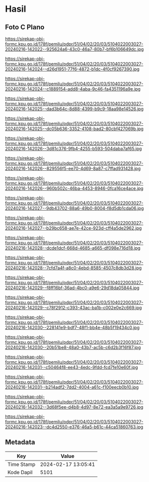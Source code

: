 # Hasil

## Foto C Plano

https://sirekap-obj-formc.kpu.go.id/178f/pemilu/pdpr/51/04/02/20/03/5104022003027-20240216-142022--925624a6-43c0-46a7-80b7-bf6b106649dc.jpg

https://sirekap-obj-formc.kpu.go.id/178f/pemilu/pdpr/51/04/02/20/03/5104022003027-20240216-142024--d26d1951-77f6-4872-b1dc-4f0cf9267390.jpg

https://sirekap-obj-formc.kpu.go.id/178f/pemilu/pdpr/51/04/02/20/03/5104022003027-20240216-142024--c1889154-add8-4aba-9c46-fa4351196a9e.jpg

https://sirekap-obj-formc.kpu.go.id/178f/pemilu/pdpr/51/04/02/20/03/5104022003027-20240216-142025--dad3b64c-8d88-4399-b9c9-18aa98e14526.jpg

https://sirekap-obj-formc.kpu.go.id/178f/pemilu/pdpr/51/04/02/20/03/5104022003027-20240216-142025--dc05b636-3352-4108-bad2-80cbf427069b.jpg

https://sirekap-obj-formc.kpu.go.id/178f/pemilu/pdpr/51/04/02/20/03/5104022003027-20240216-142026--3d81c376-9fb4-4255-b593-504daba7af65.jpg

https://sirekap-obj-formc.kpu.go.id/178f/pemilu/pdpr/51/04/02/20/03/5104022003027-20240216-142026--829556f5-ee70-4d69-8a87-c7ffad931428.jpg

https://sirekap-obj-formc.kpu.go.id/178f/pemilu/pdpr/51/04/02/20/03/5104022003027-20240216-142026--960b502c-46ba-4453-8946-0fca16ce4ace.jpg

https://sirekap-obj-formc.kpu.go.id/178f/pemilu/pdpr/51/04/02/20/03/5104022003027-20240216-142027--9db43702-88a6-49b0-8004-f8d5db1cda06.jpg

https://sirekap-obj-formc.kpu.go.id/178f/pemilu/pdpr/51/04/02/20/03/5104022003027-20240216-142027--b29bc658-ae7e-42ce-923d-cff4a5de2962.jpg

https://sirekap-obj-formc.kpu.go.id/178f/pemilu/pdpr/51/04/02/20/03/5104022003027-20240216-142028--dcde1dcf-668d-4685-a665-df098e716d18.jpg

https://sirekap-obj-formc.kpu.go.id/178f/pemilu/pdpr/51/04/02/20/03/5104022003027-20240216-142028--7cfd7a4f-a8c0-4ebd-8585-4507c8db3d28.jpg

https://sirekap-obj-formc.kpu.go.id/178f/pemilu/pdpr/51/04/02/20/03/5104022003027-20240216-142029--f8ff16bf-36ad-4bc0-a9e6-29d18da05844.jpg

https://sirekap-obj-formc.kpu.go.id/178f/pemilu/pdpr/51/04/02/20/03/5104022003027-20240216-142029--c78f2912-c393-43ac-ba1b-c002e0e2c669.jpg

https://sirekap-obj-formc.kpu.go.id/178f/pemilu/pdpr/51/04/02/20/03/5104022003027-20240216-142030--228141e9-bdf7-48f1-bb4e-48b5f19434c0.jpg

https://sirekap-obj-formc.kpu.go.id/178f/pemilu/pdpr/51/04/02/20/03/5104022003027-20240216-142030--20b51be8-48a0-43b7-ac5b-c6d2b3f16f87.jpg

https://sirekap-obj-formc.kpu.go.id/178f/pemilu/pdpr/51/04/02/20/03/5104022003027-20240216-142031--c50464f8-ee43-4edc-9fdd-fcd7fe10e60f.jpg

https://sirekap-obj-formc.kpu.go.id/178f/pemilu/pdpr/51/04/02/20/03/5104022003027-20240216-142031--b214adf2-7dd2-4004-a61c-f100eecb0b10.jpg

https://sirekap-obj-formc.kpu.go.id/178f/pemilu/pdpr/51/04/02/20/03/5104022003027-20240216-142032--3d68f5ee-d4b8-4d97-8e72-ea3a5a9e9726.jpg

https://sirekap-obj-formc.kpu.go.id/178f/pemilu/pdpr/51/04/02/20/03/5104022003027-20240216-142023--dc4d2550-e376-46a5-b61c-44ca51860763.jpg


## Metadata

| Key        | Value               |
| ---------- | ------------------- |
| Time Stamp | 2024-02-17 13:05:41 |
| Kode Dapil | 5101                |



